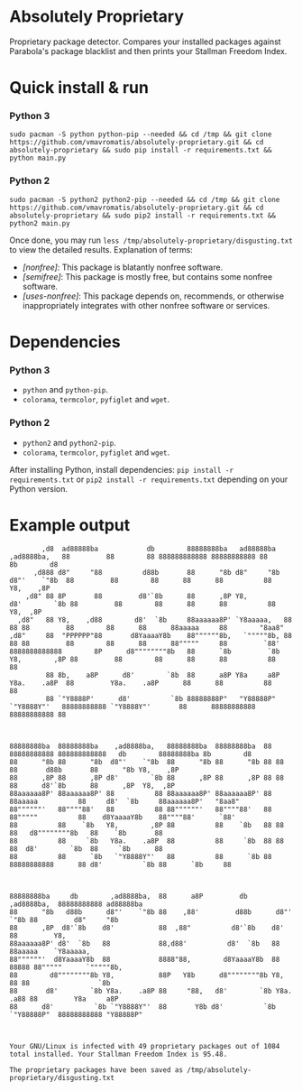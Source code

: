 # Absolutely Proprietary
Proprietary package detector. Compares your installed packages against Parabola's package blacklist and then prints your Stallman Freedom Index.

# Quick install & run
### Python 3
`sudo pacman -S python python-pip --needed && cd /tmp && git clone https://github.com/vmavromatis/absolutely-proprietary.git && cd absolutely-proprietary && sudo pip install -r requirements.txt && python main.py`
### Python 2
`sudo pacman -S python2 python2-pip --needed && cd /tmp && git clone https://github.com/vmavromatis/absolutely-proprietary.git && cd absolutely-proprietary && sudo pip2 install -r requirements.txt && python2 main.py`

Once done, you may run `less /tmp/absolutely-proprietary/disgusting.txt` to view the detailed results. Explanation of terms:
- *[nonfree]*: This package is blatantly nonfree software. 
- *[semifree]*: This package is mostly free, but contains some nonfree software.
- *[uses-nonfree]*: This package depends on, recommends, or otherwise inappropriately integrates with other nonfree software or services.

# Dependencies
### Python 3
* `python` and `python-pip`.
* `colorama`, `termcolor`, `pyfiglet` and `wget`.
### Python 2
* `python2` and `python2-pip`.
* `colorama`, `termcolor`, `pyfiglet` and `wget`.

After installing Python, install dependencies: `pip install -r requirements.txt` or `pip2 install -r requirements.txt` depending on your Python version.

# Example output
```
        ,d8  ad88888ba            db        88888888ba   ad88888ba    ,ad8888ba,   88         88        88 888888888888 88888888888 88     8b        d8  
      ,d888 d8"     "88          d88b       88      "8b d8"     "8b  d8"'    `"8b  88         88        88      88      88          88      Y8,    ,8P   
    ,d8" 88 8P       88         d8'`8b      88      ,8P Y8,         d8'        `8b 88         88        88      88      88          88       Y8,  ,8P    
  ,d8"   88 Y8,    ,d88        d8'  `8b     88aaaaaa8P' `Y8aaaaa,   88          88 88         88        88      88      88aaaaa     88        "8aa8"     
,d8"     88  "PPPPPP"88       d8YaaaaY8b    88""""""8b,   `"""""8b, 88          88 88         88        88      88      88"""""     88         `88'      
8888888888888        8P      d8""""""""8b   88      `8b         `8b Y8,        ,8P 88         88        88      88      88          88          88       
         88 8b,    a8P      d8'        `8b  88      a8P Y8a     a8P  Y8a.    .a8P  88         Y8a.    .a8P      88      88          88          88       
         88 `"Y8888P'      d8'          `8b 88888888P"   "Y88888P"    `"Y8888Y"'   88888888888 `"Y8888Y"'       88      88888888888 88888888888 88       
                                                                                                                                                         
                                                                                                                                                         
                                                                                                                                
88888888ba  88888888ba    ,ad8888ba,   88888888ba  88888888ba  88 88888888888 888888888888   db        88888888ba 8b        d8  
88      "8b 88      "8b  d8"'    `"8b  88      "8b 88      "8b 88 88               88       d88b       88      "8b Y8,    ,8P   
88      ,8P 88      ,8P d8'        `8b 88      ,8P 88      ,8P 88 88               88      d8'`8b      88      ,8P  Y8,  ,8P    
88aaaaaa8P' 88aaaaaa8P' 88          88 88aaaaaa8P' 88aaaaaa8P' 88 88aaaaa          88     d8'  `8b     88aaaaaa8P'   "8aa8"     
88""""""'   88""""88'   88          88 88""""""'   88""""88'   88 88"""""          88    d8YaaaaY8b    88""""88'      `88'      
88          88    `8b   Y8,        ,8P 88          88    `8b   88 88               88   d8""""""""8b   88    `8b       88       
88          88     `8b   Y8a.    .a8P  88          88     `8b  88 88               88  d8'        `8b  88     `8b      88       
88          88      `8b   `"Y8888Y"'   88          88      `8b 88 88888888888      88 d8'          `8b 88      `8b     88       
                                                                                                                                
                                                                                                                                
                                                                                                       
88888888ba     db        ,ad8888ba,  88      a8P         db        ,ad8888ba,  88888888888 ad88888ba   
88      "8b   d88b      d8"'    `"8b 88    ,88'         d88b      d8"'    `"8b 88         d8"     "8b  
88      ,8P  d8'`8b    d8'           88  ,88"          d8'`8b    d8'           88         Y8,          
88aaaaaa8P' d8'  `8b   88            88,d88'          d8'  `8b   88            88aaaaa    `Y8aaaaa,    
88""""""'  d8YaaaaY8b  88            8888"88,        d8YaaaaY8b  88      88888 88"""""      `"""""8b,  
88        d8""""""""8b Y8,           88P   Y8b      d8""""""""8b Y8,        88 88                 `8b  
88       d8'        `8b Y8a.    .a8P 88     "88,   d8'        `8b Y8a.    .a88 88         Y8a     a8P  
88      d8'          `8b `"Y8888Y"'  88       Y8b d8'          `8b `"Y88888P"  88888888888 "Y88888P"   
                                                                                                       
                                                                                                       

Your GNU/Linux is infected with 49 proprietary packages out of 1084 total installed. Your Stallman Freedom Index is 95.48.

The proprietary packages have been saved as /tmp/absolutely-proprietary/disgusting.txt
```
